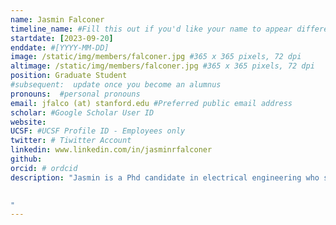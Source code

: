 ```yaml
---
name: Jasmin Falconer
timeline_name: #Fill this out if you'd like your name to appear differently on the Timeline.
startdate: [2023-09-20]
enddate: #[YYYY-MM-DD]
image: /static/img/members/falconer.jpg #365 x 365 pixels, 72 dpi
altimage: /static/img/members/falconer.jpg #365 x 365 pixels, 72 dpi
position: Graduate Student 
#subsequent:  update once you become an alumnus
pronouns:  #personal pronouns
email: jfalco (at) stanford.edu #Preferred public email address
scholar: #Google Scholar User ID
website:
UCSF: #UCSF Profile ID - Employees only
twitter: # Tiwitter Account
linkedin: www.linkedin.com/in/jasminrfalconer
github: 
orcid: # ordcid 
description: "Jasmin is a Phd candidate in electrical engineering who started her program in the fall of 2023. She received her bachelor's in electrical engineering from Arizona State University in 2023 and her master's in electrical engineering from Stanford in 2025. She is funded by the NSF-GRFP fellowship (awarded 2023) and the Stanford Graduate Fellowship (awarded 2023). She has interned for Nokia Bell Labs (2024), working on systems and integration for high-frequency radar. She has also worked for the University of Ulm, Germany (2022) and Collins Aerospace (2021). Her past research involves RF systems and cavities for particle accelerators (ASU) and low-power wireless sensing using Johnson noise (Stanford). Her current research is on low-power sensing for women's health wearables. In her spare time, she enjoys camping, skiing, dancing, and reading any books she can find. 
 

"
---
```

